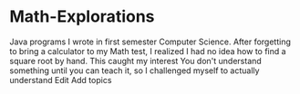 # Math-Explorations
Java programs I wrote in first semester Computer Science. After forgetting to bring a calculator to my Math test, I realized I had no idea how to find a square root by hand. This caught my interest You don't understand something until you can teach it, so I challenged myself to actually understand Edit Add topics
